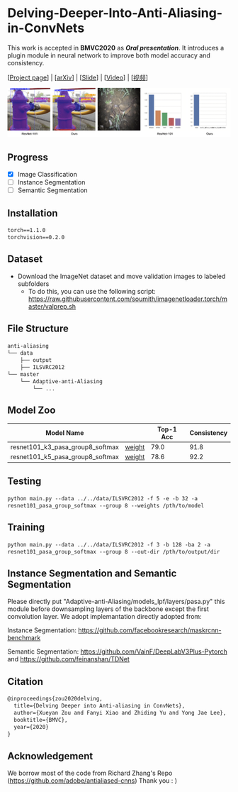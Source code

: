 # Delving-Deeper-Into-Anti-Aliasing-in-ConvNets

This work is accepted in **BMVC2020** as ***Oral presentation***. It introduces a plugin module in neural network to improve both model accuracy and consistency.

\[[Project page](https://maureenzou.github.io/ddac/)\] | \[[arXiv](https://maureenzou.github.io/ddac/)\] | \[[Slide](https://drive.google.com/file/d/1rX_LRfLCwr3nbX3jmpdKlz9L2S8GrrHS/view?usp=sharing)\] | \[[Video](https://www.youtube.com/watch?v=R8eSs6Cljvc)\] | \[[视频](https://www.bilibili.com/video/BV1aD4y127MF/)\]

![alt text](images/tittle.gif)

## Progress
- [x] Image Classification
- [ ] Instance Segmentation
- [ ] Semantic Segmentation

## Installation
```
torch==1.1.0
torchvision==0.2.0
```

## Dataset
- Download the ImageNet dataset and move validation images to labeled subfolders
    - To do this, you can use the following script: https://raw.githubusercontent.com/soumith/imagenetloader.torch/master/valprep.sh

## File Structure
```
anti-aliasing
└── data
    ├── output
    ├── ILSVRC2012
└── master
    └── Adaptive-anti-Aliasing
        └── ...
```

## Model Zoo

| Model Name                       |            | Top-1 Acc | Consistency |
|----------------------------------|------------|-----------|-------------|
| resnet101_k3_pasa_group8_softmax | [weight](https://drive.google.com/file/d/1oky8pbqHiINit9-0Ybu-JZQdZkEIUxry/view?usp=sharing) | 79.0      | 91.8        |
| resnet101_k5_pasa_group8_softmax | [weight]() | 78.6      | 92.2        |

## Testing

```
python main.py --data ../../data/ILSVRC2012 -f 5 -e -b 32 -a resnet101_pasa_group_softmax --group 8 --weights /pth/to/model
```

## Training
```
python main.py --data ../../data/ILSVRC2012 -f 3 -b 128 -ba 2 -a resnet101_pasa_group_softmax --group 8 --out-dir /pth/to/output/dir
```

## Instance Segmentation and Semantic Segmentation

Please directly put "Adaptive-anti-Aliasing/models_lpf/layers/pasa.py" this module before downsampling layers of the backbone except the first convolution layer. We adopt implemantation directly adopted from:

Instance Segmentation: https://github.com/facebookresearch/maskrcnn-benchmark

Semantic Segmentation: https://github.com/VainF/DeepLabV3Plus-Pytorch and https://github.com/feinanshan/TDNet

## Citation
```
@inproceedings{zou2020delving,
  title={Delving Deeper into Anti-aliasing in ConvNets},
  author={Xueyan Zou and Fanyi Xiao and Zhiding Yu and Yong Jae Lee},
  booktitle={BMVC},
  year={2020}
}
```

## Acknowledgement
We borrow most of the code from Richard Zhang's Repo (https://github.com/adobe/antialiased-cnns) Thank you : )
